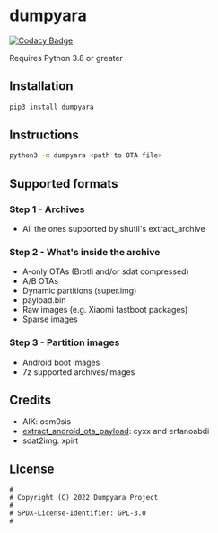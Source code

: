 # dumpyara

[![Codacy Badge](https://app.codacy.com/project/badge/Grade/85d2c39edbed4dc38f680db01f7b83af)](https://www.codacy.com/gh/sebaubuntu-python/dumpyara/dashboard?utm_source=github.com&amp;utm_medium=referral&amp;utm_content=sebaubuntu-python/dumpyara&amp;utm_campaign=Badge_Grade)

Requires Python 3.8 or greater

## Installation

```sh
pip3 install dumpyara
```

## Instructions

```sh
python3 -m dumpyara <path to OTA file>
```

## Supported formats

### Step 1 - Archives
-   All the ones supported by shutil's extract_archive

### Step 2 - What's inside the archive
-   A-only OTAs (Brotli and/or sdat compressed)
-   A/B OTAs
-   Dynamic partitions (super.img)
-   payload.bin
-   Raw images (e.g. Xiaomi fastboot packages)
-   Sparse images

### Step 3 - Partition images
-   Android boot images
-   7z supported archives/images

## Credits
-   AIK: osm0sis
-   [extract_android_ota_payload](https://github.com/erfanoabdi/extract_android_ota_payload): cyxx and erfanoabdi
-   sdat2img: xpirt

## License

```
#
# Copyright (C) 2022 Dumpyara Project
#
# SPDX-License-Identifier: GPL-3.0
#
```
